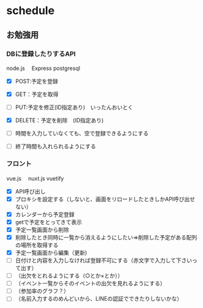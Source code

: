 # schedule
## お勉強用

### DBに登録したりするAPI
node.js
　Express
postgresql
- [x] POST:予定を登録　　
- [x] GET：予定を取得　
- [ ] PUT:予定を修正(ID指定あり)　いったんおいとく
- [x] DELETE：予定を削除　(ID指定あり)
- [ ] 時間を入力していなくても、空で登録できるようにする
- [ ] 終了時間も入れられるようにする


### フロント
vue.js　
 nuxt.js
vuetify
- [x] API呼び出し　
- [x] プロキシを設定する（しないと、画面をリロードしたときしかAPI呼び出せない）
- [x] カレンダーから予定登録　
- [x] getで予定をとってきて表示 
- [x] 予定一覧画面から削除
- [x] 削除したとき同時に一覧から消えるようにしたい=>削除した予定がある配列の場所を取得する
- [x] 予定一覧画面から編集（更新)
- [ ] 日付けと内容を入力しなければ登録不可にする（赤文字で入力して下さいって出す）
- [ ] （出欠をとれるようにする（○とか×とか））
- [ ] （イベント一覧からそのイベントの出欠を見れるようにする）
- [ ] （参加率のグラフ？）
- [ ] （名前入力するのめんどいから、LINEの認証でできたりしないかな）
